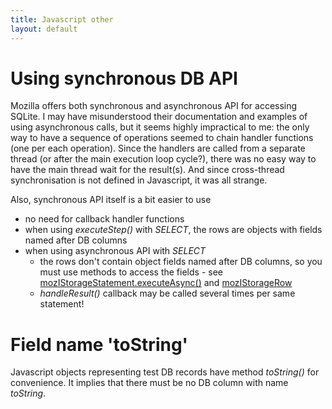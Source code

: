 ```yaml
---
title: Javascript other
layout: default
---
```


# Using synchronous DB API #
Mozilla offers both synchronous and asynchronous API for accessing SQLite. I may have misunderstood their documentation and examples of using asynchronous calls, but it seems highly impractical to me: the only way to have a sequence of operations seemed to chain handler functions (one per each operation). Since the handlers are called from a separate thread (or after the main execution loop cycle?), there was no easy way to have the main thread wait for the result(s). And since cross-thread synchronisation is not defined in Javascript, it was all strange.

Also, synchronous API itself is a bit easier to use

  * no need for callback handler functions
  * when using _executeStep()_ with _SELECT_, the rows are objects with fields named after DB columns
  * when using asynchronous API with _SELECT_
    * the rows don't contain object fields named after DB columns, so you must use methods to access the fields - see [mozIStorageStatement.executeAsync()](https://developer.mozilla.org/en/mozIStorageStatement#executeAsync()) and [mozIStorageRow](https://developer.mozilla.org/en/mozIStorageRow)
    * _handleResult()_ callback may be called several times per same statement!

# Field name 'toString' #
Javascript objects representing test DB records have method _toString()_ for convenience. It implies that there must be no DB column with name _toString_.
